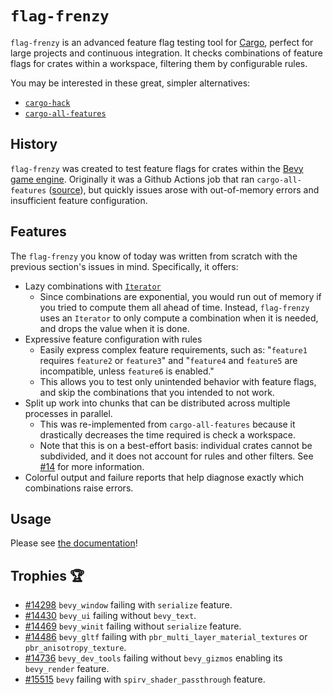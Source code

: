 # `flag-frenzy`

`flag-frenzy` is an advanced feature flag testing tool for [Cargo](https://doc.rust-lang.org/cargo/index.html), perfect for large projects and continuous integration. It checks combinations of feature flags for crates within a workspace, filtering them by configurable rules.

You may be interested in these great, simpler alternatives:

- [`cargo-hack`](https://crates.io/crates/cargo-hack)
- [`cargo-all-features`](https://lib.rs/crates/cargo-all-features)

## History

`flag-frenzy` was created to test feature flags for crates within the [Bevy game engine](https://bevyengine.org). Originally it was a Github Actions job that ran `cargo-all-features` ([source](https://github.com/TheBevyFlock/flag-frenzy/tree/5eb37225b517566159aa4e215bebb01424b36769)), but quickly issues arose with out-of-memory errors and insufficient feature configuration.

## Features

The `flag-frenzy` you know of today was written from scratch with the previous section's issues in mind. Specifically, it offers:

- Lazy combinations with [`Iterator`](https://doc.rust-lang.org/stable/std/iter/trait.Iterator.html)
    - Since combinations are exponential, you would run out of memory if you tried to compute them all ahead of time. Instead, `flag-frenzy` uses an `Iterator` to only compute a combination when it is needed, and drops the value when it is done.
- Expressive feature configuration with rules
    - Easily express complex feature requirements, such as: "`feature1` requires `feature2` or `feature3`" and "`feature4` and `feature5` are incompatible, unless `feature6` is enabled."
    - This allows you to test only unintended behavior with feature flags, and skip the combinations that you intended to not work.
- Split up work into chunks that can be distributed across multiple processes in parallel.
    - This was re-implemented from `cargo-all-features` because it drastically decreases the time required is check a workspace.
    - Note that this is on a best-effort basis: individual crates cannot be subdivided, and it does not account for rules and other filters. See [#14](https://github.com/TheBevyFlock/flag-frenzy/issues/14) for more information.
- Colorful output and failure reports that help diagnose exactly which combinations raise errors.

## Usage

Please see [the documentation](docs/README.md)!

## Trophies :trophy:

- [#14298](https://github.com/bevyengine/bevy/pull/14298) `bevy_window` failing with `serialize` feature.
- [#14430](https://github.com/bevyengine/bevy/pull/14430) `bevy_ui` failing without `bevy_text`.
- [#14469](https://github.com/bevyengine/bevy/pull/14469) `bevy_winit` failing without `serialize` feature.
- [#14486](https://github.com/bevyengine/bevy/pull/14486) `bevy_gltf` failing with `pbr_multi_layer_material_textures` or `pbr_anisotropy_texture`.
- [#14736](https://github.com/bevyengine/bevy/issues/14736) `bevy_dev_tools` failing without `bevy_gizmos` enabling its `bevy_render` feature.
- [#15515](https://github.com/bevyengine/bevy/issues/15515) `bevy` failing with `spirv_shader_passthrough` feature.
